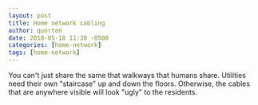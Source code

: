 ```yaml
---
layout: post
title: Home network cabling
author: quorten
date: 2018-05-18 11:30 -0500
categories: [home-network]
tags: [home-network]
---
```


You can't just share the same that walkways that humans share.
Utilities need their own "staircase" up and down the floors.
Otherwise, the cables that are anywhere visible will look "ugly" to
the residents.
